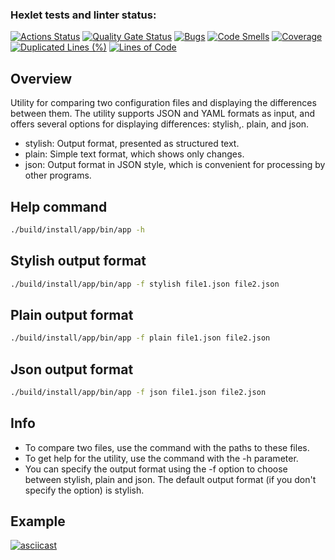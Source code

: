 ### Hexlet tests and linter status:
[![Actions Status](https://github.com/vppatrick/java-project-71/actions/workflows/hexlet-check.yml/badge.svg)](https://github.com/vppatrick/java-project-71/actions)
[![Quality Gate Status](https://sonarcloud.io/api/project_badges/measure?project=vppatrick_java-project-71&metric=alert_status)](https://sonarcloud.io/summary/new_code?id=vppatrick_java-project-71)
[![Bugs](https://sonarcloud.io/api/project_badges/measure?project=vppatrick_java-project-71&metric=bugs)](https://sonarcloud.io/summary/new_code?id=vppatrick_java-project-71)
[![Code Smells](https://sonarcloud.io/api/project_badges/measure?project=vppatrick_java-project-71&metric=code_smells)](https://sonarcloud.io/summary/new_code?id=vppatrick_java-project-71)
[![Coverage](https://sonarcloud.io/api/project_badges/measure?project=vppatrick_java-project-71&metric=coverage)](https://sonarcloud.io/summary/new_code?id=vppatrick_java-project-71)
[![Duplicated Lines (%)](https://sonarcloud.io/api/project_badges/measure?project=vppatrick_java-project-71&metric=duplicated_lines_density)](https://sonarcloud.io/summary/new_code?id=vppatrick_java-project-71)
[![Lines of Code](https://sonarcloud.io/api/project_badges/measure?project=vppatrick_java-project-71&metric=ncloc)](https://sonarcloud.io/summary/new_code?id=vppatrick_java-project-71)

## Overview

Utility for comparing two configuration files and displaying the differences between them. The utility supports JSON and YAML formats as input, and offers several options for displaying differences: stylish,. plain, and json. 
- stylish: Output format, presented as structured text.
- plain: Simple text format, which shows only changes.
- json: Output format in JSON style, which is convenient for processing by other programs.

## Help command

```bash
./build/install/app/bin/app -h
```

## Stylish output format

```bash
./build/install/app/bin/app -f stylish file1.json file2.json
```

## Plain output format

```bash
./build/install/app/bin/app -f plain file1.json file2.json
```

## Json output format

```bash
./build/install/app/bin/app -f json file1.json file2.json
```

## Info

- To compare two files, use the command with the paths to these files.
- To get help for the utility, use the command with the -h parameter.
- You can specify the output format using the -f option to choose between stylish, plain and json. The default output format (if you don't specify the option) is stylish.


## Example

[![asciicast](https://asciinema.org/a/lUUv9k4ibZ1RojL3UVoOId6I3.svg)](https://asciinema.org/a/lUUv9k4ibZ1RojL3UVoOId6I3)
